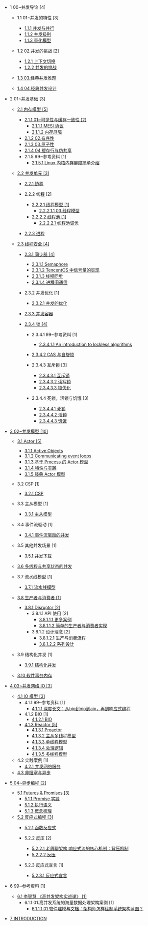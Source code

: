   - 1 00~并发导论 [4]
    - 1.1 01~并发的特性 [3]
      - [1.1.1 并发与并行](/00~并发导论/01~并发的特性/并发与并行.md)
      - [1.1.2 并发级别](/00~并发导论/01~并发的特性/并发级别.md)
      - [1.1.3 量化模型](/00~并发导论/01~并发的特性/量化模型.md)
    - 1.2 02.并发的挑战 [2]
      - [1.2.1 上下文切换](/00~并发导论/02.并发的挑战/上下文切换.md)
      - [1.2.2 并发的挑战](/00~并发导论/02.并发的挑战/并发的挑战.md)
    - [1.3 03.经典并发难题](/00~并发导论/03.经典并发难题/README.md)
      
    - [1.4 04.经典并发设计](/00~并发导论/04.经典并发设计/README.md)
      
  - 2 01~并发基础 [3]
    - [2.1 内存模型 [5]](/01~并发基础/内存模型/README.md)
      - [2.1.1 01~可见性与缓存一致性 [2]](/01~并发基础/内存模型/01~可见性与缓存一致性/README.md)
        - [2.1.1.1 MESI 协议](/01~并发基础/内存模型/01~可见性与缓存一致性/MESI%20协议.md)
        - [2.1.1.2 内存屏障](/01~并发基础/内存模型/01~可见性与缓存一致性/内存屏障.md)
      - [2.1.2 02.有序性](/01~并发基础/内存模型/02.有序性.md)
      - [2.1.3 03.原子性](/01~并发基础/内存模型/03.原子性.md)
      - [2.1.4 04.缓存行与伪共享](/01~并发基础/内存模型/04.缓存行与伪共享.md)
      - 2.1.5 99~参考资料 [1]
        - [2.1.5.1 Linux 内核内存屏障简单介绍](/01~并发基础/内存模型/99~参考资料/2022-Linux%20内核内存屏障简单介绍.md)
    - [2.2 并发单元 [3]](/01~并发基础/并发单元/README.md)
      - [2.2.1 协程](/01~并发基础/并发单元/协程/README.md)
        
      - 2.2.2 线程 [2]
        - [2.2.2.1 线程模型 [1]](/01~并发基础/并发单元/线程/线程模型/README.md)
          - [2.2.2.1.1 03.线程模型](/01~并发基础/并发单元/线程/线程模型/03.线程模型.md)
        - [2.2.2.2 线程池 [1]](/01~并发基础/并发单元/线程/线程池/README.md)
          - [2.2.2.2.1 线程池调优](/01~并发基础/并发单元/线程/线程池/线程池调优.md)
      - [2.2.3 进程](/01~并发基础/并发单元/进程/README.md)
        
    - [2.3 线程安全 [4]](/01~并发基础/线程安全/README.md)
      - [2.3.1 同步器 [4]](/01~并发基础/线程安全/同步器/README.md)
        - [2.3.1.1 Semaphore](/01~并发基础/线程安全/同步器/Semaphore.md)
        - [2.3.1.2 TencentOS 中信号量的实现](/01~并发基础/线程安全/同步器/TencentOS%20中信号量的实现.md)
        - [2.3.1.3 线程同步](/01~并发基础/线程安全/同步器/线程同步.md)
        - [2.3.1.4 进程间通信](/01~并发基础/线程安全/同步器/进程间通信.md)
      - 2.3.2 并发优化 [1]
        - [2.3.2.1 并发的优化](/01~并发基础/线程安全/并发优化/并发的优化.md)
      - [2.3.3 并发容器](/01~并发基础/线程安全/并发容器/README.md)
        
      - [2.3.4 锁 [4]](/01~并发基础/线程安全/锁/README.md)
        - 2.3.4.1 99~参考资料 [1]
          - [2.3.4.1.1 An introduction to lockless algorithms](/01~并发基础/线程安全/锁/99~参考资料/2021-An%20introduction%20to%20lockless%20algorithms.md)
        - [2.3.4.2 CAS 与自旋锁](/01~并发基础/线程安全/锁/CAS%20与自旋锁/README.md)
          
        - 2.3.4.3 互斥锁 [3]
          - [2.3.4.3.1 互斥锁](/01~并发基础/线程安全/锁/互斥锁/互斥锁.md)
          - [2.3.4.3.2 读写锁](/01~并发基础/线程安全/锁/互斥锁/读写锁.md)
          - [2.3.4.3.3 锁优化](/01~并发基础/线程安全/锁/互斥锁/锁优化.md)
        - 2.3.4.4 死锁，活锁与饥饿 [3]
          - [2.3.4.4.1 死锁](/01~并发基础/线程安全/锁/死锁，活锁与饥饿/死锁.md)
          - [2.3.4.4.2 活锁](/01~并发基础/线程安全/锁/死锁，活锁与饥饿/活锁.md)
          - [2.3.4.4.3 饥饿](/01~并发基础/线程安全/锁/死锁，活锁与饥饿/饥饿.md)
  - [3 02~并发模型 [10]](/02~并发模型/README.md)
    - [3.1 Actor [5]](/02~并发模型/Actor/README.md)
      - [3.1.1 Active Objects](/02~并发模型/Actor/Active%20Objects.md)
      - [3.1.2 Communicating event loops](/02~并发模型/Actor/Communicating%20event-loops.md)
      - [3.1.3 基于 Process 的 Actor 模型](/02~并发模型/Actor/基于%20Process%20的%20Actor%20模型.md)
      - [3.1.4 特性与实践](/02~并发模型/Actor/特性与实践.md)
      - [3.1.5 经典 Actor 模型](/02~并发模型/Actor/经典%20Actor%20模型.md)
    - 3.2 CSP [1]
      - [3.2.1 CSP](/02~并发模型/CSP/CSP.md)
    - 3.3 主从模型 [1]
      - [3.3.1 主从模型](/02~并发模型/主从模型/主从模型.md)
    - 3.4 事件流驱动 [1]
      - [3.4.1 事件流驱动的并发](/02~并发模型/事件流驱动/事件流驱动的并发.md)
    - 3.5 其他并发场景 [1]
      - [3.5.1 并发下载](/02~并发模型/其他并发场景/并发下载.md)
    - [3.6 多线程与共享状态的并发](/02~并发模型/多线程与共享状态的并发/README.md)
      
    - 3.7 流水线模型 [1]
      - [3.7.1 流水线模型](/02~并发模型/流水线模型/流水线模型.md)
    - [3.8 生产者与消费者 [1]](/02~并发模型/生产者与消费者/README.md)
      - [3.8.1 Disruptor [2]](/02~并发模型/生产者与消费者/Disruptor/README.md)
        - 3.8.1.1 API 使用 [2]
          - [3.8.1.1.1 更多案例](/02~并发模型/生产者与消费者/Disruptor/API%20使用/更多案例.md)
          - [3.8.1.1.2 简单的生产者与消费者实现](/02~并发模型/生产者与消费者/Disruptor/API%20使用/简单的生产者与消费者实现.md)
        - 3.8.1.2 设计理念 [2]
          - [3.8.1.2.1 生产与消费流程](/02~并发模型/生产者与消费者/Disruptor/设计理念/生产与消费流程.md)
          - [3.8.1.2.2 系列设计](/02~并发模型/生产者与消费者/Disruptor/设计理念/系列设计.md)
    - 3.9 结构化并发 [1]
      - [3.9.1 结构化并发](/02~并发模型/结构化并发/结构化并发.md)
    - [3.10 软件事务内存](/02~并发模型/软件事务内存/README.md)
      
  - [4 03~并发网络 IO [3]](/03~并发网络%20IO/README.md)
    - [4.1 IO 模型 [3]](/03~并发网络%20IO/IO%20模型/README.md)
      - 4.1.1 99~参考资料 [1]
        - [4.1.1.1 深度长文：从bio到nio到aio，再到响应式编程](/03~并发网络%20IO/IO%20模型/99~参考资料/2021-深度长文：从bio到nio到aio，再到响应式编程.md)
      - 4.1.2 BIO [1]
        - [4.1.2.1 BIO](/03~并发网络%20IO/IO%20模型/BIO/BIO.md)
      - [4.1.3 Reactor [5]](/03~并发网络%20IO/IO%20模型/Reactor/README.md)
        - [4.1.3.1 Proactor](/03~并发网络%20IO/IO%20模型/Reactor/Proactor.md)
        - [4.1.3.2 主从多线程模型](/03~并发网络%20IO/IO%20模型/Reactor/主从多线程模型.md)
        - [4.1.3.3 单线程模型](/03~并发网络%20IO/IO%20模型/Reactor/单线程模型.md)
        - [4.1.3.4 处理逻辑](/03~并发网络%20IO/IO%20模型/Reactor/处理逻辑.md)
        - [4.1.3.5 多线程模型](/03~并发网络%20IO/IO%20模型/Reactor/多线程模型.md)
    - 4.2 实践案例 [1]
      - [4.2.1 并发网络服务](/03~并发网络%20IO/实践案例/并发网络服务.md)
    - [4.3 非阻塞与异步](/03~并发网络%20IO/非阻塞与异步.md)
  - [5 04~异步编程 [2]](/04~异步编程/README.md)
    - [5.1 Futures & Promises [3]](/04~异步编程/Futures%20&%20Promises/README.md)
      - [5.1.1 Promise 实践](/04~异步编程/Futures%20&%20Promises/Promise%20实践.md)
      - [5.1.2 执行语义](/04~异步编程/Futures%20&%20Promises/执行语义.md)
      - [5.1.3 概念梳理](/04~异步编程/Futures%20&%20Promises/概念梳理.md)
    - [5.2 反应式编程 [3]](/04~异步编程/反应式编程/README.md)
      - [5.2.1 函数反应式](/04~异步编程/反应式编程/函数反应式/README.md)
        
      - 5.2.2 反压 [2]
        - [5.2.2.1 老周聊架构 响应式流的核心机制：背压机制](/04~异步编程/反应式编程/反压/0-老周聊架构-响应式流的核心机制：背压机制.md)
        - [5.2.2.2 反压](/04~异步编程/反应式编程/反压/反压.md)
      - 5.2.3 反应式宣言 [1]
        - [5.2.3.1 反应式宣言](/04~异步编程/反应式编程/反应式宣言/反应式宣言.md)
  - 6 99~参考资料 [1]
    - [6.1 李智慧 《高并发架构实战课》 [1]](/99~参考资料/2021-李智慧-《高并发架构实战课》/README.md)
      - 6.1.1 01.高并发系统的海量数据处理架构案例 [1]
        - [6.1.1.1 01 软件建模与文档：架构师怎样绘制系统架构蓝图？](/99~参考资料/2021-李智慧-《高并发架构实战课》/01.高并发系统的海量数据处理架构案例/01%20软件建模与文档：架构师怎样绘制系统架构蓝图？.md)
  - [7 INTRODUCTION](/INTRODUCTION.md)
